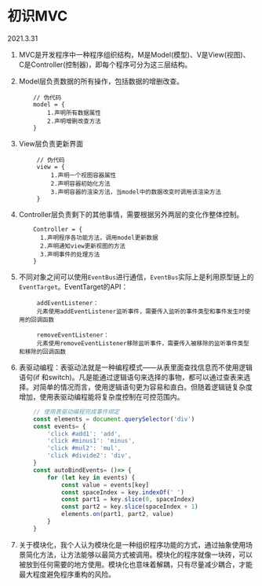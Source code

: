 # 初识MVC

2021.3.31

1. MVC是开发程序中一种程序组织结构，M是Model(模型)、V是View(视图)、C是Controller(控制器)，即每个程序可分为这三层结构。

2. Model层负责数据的所有操作，包括数据的增删改查。

    ``` vim
        // 伪代码
        model = {
            1.声明所有数据属性
            2.声明增删改查方法
        }
    ```

3. View层负责更新界面

   ``` vim
        // 伪代码
        view = {
            1.声明一个视图容器属性
            2.声明容器初始化方法
            3.声明容器的渲染方法，当model中的数据改变时调用该渲染方法
        }
   ```

4. Controller层负责剩下的其他事情，需要根据另外两层的变化作整体控制。

    ``` vim
        Controller = {
          1.声明程序各功能方法，调用model更新数据
          2.声明通知view更新视图的方法
          3.声明事件的处理方法  
        }
    ```

5. 不同对象之间可以使用`EventBus`进行通信，`EventBus`实际上是利用原型链上的`EventTarget`。EventTarget的API：

   ``` vim
        addEventListener：
        元素使用addEventListener监听事件，需要传入监听的事件类型和事件发生时使用的回调函数
   ```

   ``` vim
        removeEventListener：
        元素使用removeEventListener移除监听事件，需要传入被移除的监听事件类型和移除的回调函数
   ```

6. 表驱动编程：表驱动法就是一种编程模式——从表里面查找信息而不使用逻辑语句(if 和switch)。凡是能通过逻辑语句来选择的事物，都可以通过查表来选择。对简单的情况而言，使用逻辑语句更为容易和直白。但随着逻辑链复杂度增加，使用表驱动编程能将复杂度控制在可控范围内。

    ``` javascript
        // 使用表驱动编程完成事件绑定
        const elements = document.querySelector('div')
        const events= {
            'click #add1': 'add',
            'click #minus1': 'minus',
            'click #mul2': 'mul',
            'click #divide2': 'div',
        }
        const autoBindEvents= ()=> {
            for (let key in events) {
                const value = events[key]
                const spaceIndex = key.indexOf(' ')
                const part1 = key.slice(0, spaceIndex)
                const part2 = key.slice(spaceIndex + 1)
                elements.on(part1, part2, value)
            }
        }
    ```

7. 关于模块化，我个人认为模块化是一种组织程序功能的方式，通过抽象使用场景简化方法，让方法能够以最简方式被调用。模块化的程序就像一块砖，可以被放到任何需要的地方使用。模块化也意味着解耦，只有尽量减少耦合，才能最大程度避免程序重构的风险。
